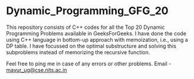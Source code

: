 # Dynamic_Programming_GFG_20
This repository consists of C++ codes for all the Top 20 Dynamic Programming Problems available in GeeksForGeeks.
I have done the code using C++ language in bottom-up approach with memoization, i.e., using a DP table.
I have focussed on the optimal substructure and solving this subproblems instead of memorizing the recursive function.

Feel free to ping me in case of any errors or other problems.
Email - mayur_ug@cse.nits.ac.in
